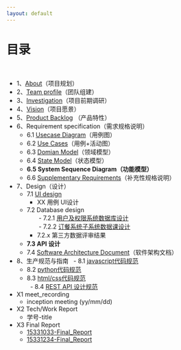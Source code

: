 ```yaml
---
layout: default
---
```


# [](#TOC)目录

&nbsp;&nbsp; 

* 1、[About](./docs/about)（项目规划）
* 2、[Team profile](./docs/team_profile)（团队组建）
* 3、[Investigation](./docs/investigation)（项目前期调研）
* 4、[Vision](./docs/vision)（项目愿景）
* 5、[Product Backlog](./docs/backlog_initial) （产品特性）
* 6、Requirement specification（需求规格说明）
    - 6.1 [Usecase Diagram](./docs/Requirement_specification/requirements_and_userCase)（用例图）
    - 6.2 [Use Cases](./docs/Requirement_specification/requirements_and_userCase)（用例+活动图）
    - 6.3 [Domian Model](./docs/Requirement_specification/domain_model)（领域模型）
    - 6.4 [State Model](./docs/Requirement_specification/state_Model)（状态模型）
    - **6.5 System Sequence Diagram（功能模型）**
    - 6.6 [Supplementary Requirements](./docs/supplementary_requirements)（补充性规格说明）
* 7、Design（设计）
    - 7.1 [UI design](./assets/UI_Design.pdf)  
        - XX 用例 UI设计
    - 7.2 Database design  
        - 7.2.1 [用户及权限系统数据库设计](./docs/dataBase_design)  
        - 7.2.2 [订餐系统子系统数据课设计](./docs/dataBase_design)   
        - 7.2.x 第三方数据评审结果
    - **7.3 API 设计**
    - 7.4 [Software Architecture Document](./docs/software_architecture_document)（软件架构文档）
* 8、生产规范与指南
   - 8.1 [javascript代码规范](./docs/GuideBook/Google_javascript_style_guide.pdf)  
   - 8.2 [python代码规范](./docs/GuideBook/Google_python_style_guide)  
   - 8.3 [html/css代码规范](./docs/GuideBook/Google_html_css_style_guide)  
   - 8.4 [REST API 设计规范](./docs/GuideBook/RESTful-API-design-OCTO-Quick-Reference-Card-2.2.pdf)  
* X1 meet_recording
    - inception meeting (yy/mm/dd)
* X2 Tech/Work Report
    - 学号-title
* X3 Final Report
    - [15331033-Final_Report](./docs/Final_Report/15331033)
    - [15331234-Final_Report](https://blog.csdn.net/lohiaufung/article/details/80841510)
